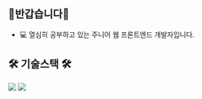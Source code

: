 ## 👋반갑습니다👋

- 💻 열심히 공부하고 있는 주니어 웹 프론트엔드 개발자입니다.

## 🛠️ 기술스택 🛠️
<img src="https://img.shields.io/badge/Javascript-20232a.svg?style=for-the-badge&logo=Javascript&logoColor=ECD53F" />
<img src="https://img.shields.io/badge/HTML-20232a.svg?style=for-the-badge&logo=HTML&logoColor=#000C1F" />
<!--
**o2jsg/o2jsg** is a ✨ _special_ ✨ repository because its `README.md` (this file) appears on your GitHub profile.

Here are some ideas to get you started:

- 🔭 I’m currently working on ...
- 🌱 I’m currently learning ...
- 👯 I’m looking to collaborate on ...
- 🤔 I’m looking for help with ...
- 💬 Ask me about ...
- 📫 How to reach me: ...
- 😄 Pronouns: ...
- ⚡ Fun fact: ...
-->
